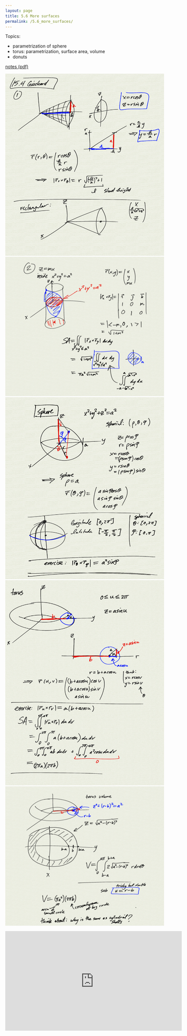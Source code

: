 ```yaml
---
layout: page
title: 5.6 More surfaces
permalink: /5.6_more_surfaces/
---
```


Topics:
- parametrization of sphere
- torus: parametrization, surface area, volume
- donuts

[notes (pdf)](MultiV_5.6_MoreSurfaces.pdf) 

![](0.png)
![](1.png)
![](2.png)
![](3.png)
![](4.png)

<iframe width="560" height="315" src="https://www.youtube.com/embed/SA5C5eORHfc" title="YouTube video player" frameborder="0" allow="accelerometer; autoplay; clipboard-write; encrypted-media; gyroscope; picture-in-picture" allowfullscreen></iframe>

